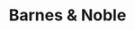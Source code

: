 ---
title: "Barnes & Noble"
url: /washington/barnes-and-noble-georgia-avenue-northwest/
shop: books
---